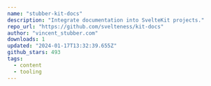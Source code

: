 ```yaml
---
name: "stubber-kit-docs"
description: "Integrate documentation into SvelteKit projects."
repo_url: "https://github.com/svelteness/kit-docs"
author: "vincent_stubber.com"
downloads: 1
updated: "2024-01-17T13:32:39.655Z"
github_stars: 493
tags: 
  - content
  - tooling
---
```

